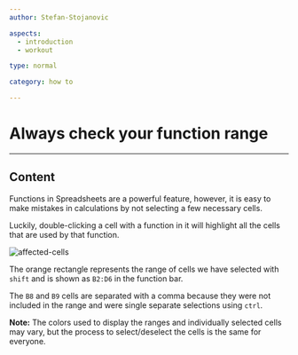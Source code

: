 ```yaml
---
author: Stefan-Stojanovic

aspects:
  - introduction
  - workout

type: normal

category: how to

---
```


# Always check your function range

---
## Content

Functions in Spreadsheets are a powerful feature, however, it is easy to make mistakes in calculations by not selecting a few necessary cells.

Luckily, double-clicking a cell with a function in it will highlight all the cells that are used by that function.

![affected-cells](https://img.enkipro.com/6e178721138adb01cf84146f045288b0.png)

The orange rectangle represents the range of cells we have selected with `shift` and is shown as `B2:D6` in the function bar. 

The `B8` and `B9` cells are separated with a comma because they were not included in the range and were single separate selections using `ctrl`.

**Note:** The colors used to display the ranges and individually selected cells may vary, but the process to select/deselect the cells is the same for everyone.
